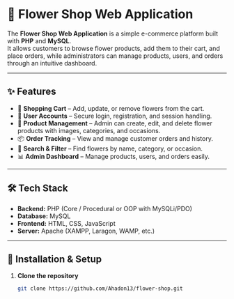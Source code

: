 # 🌸 Flower Shop Web Application  

The **Flower Shop Web Application** is a simple e-commerce platform built with **PHP** and **MySQL**.  
It allows customers to browse flower products, add them to their cart, and place orders, while administrators can manage products, users, and orders through an intuitive dashboard.  

---

## ✨ Features  
- 🛒 **Shopping Cart** – Add, update, or remove flowers from the cart.  
- 🔐 **User Accounts** – Secure login, registration, and session handling.  
- 🌼 **Product Management** – Admin can create, edit, and delete flower products with images, categories, and occasions.  
- 📦 **Order Tracking** – View and manage customer orders and history.  
- 🔎 **Search & Filter** – Find flowers by name, category, or occasion.  
- 📊 **Admin Dashboard** – Manage products, users, and orders easily.  

---

## 🛠️ Tech Stack  
- **Backend:** PHP (Core / Procedural or OOP with MySQLi/PDO)  
- **Database:** MySQL  
- **Frontend:** HTML, CSS, JavaScript  
- **Server:** Apache (XAMPP, Laragon, WAMP, etc.)  

---

## 🚀 Installation & Setup  

1. **Clone the repository**  
   ```bash
   git clone https://github.com/Ahadon13/flower-shop.git
